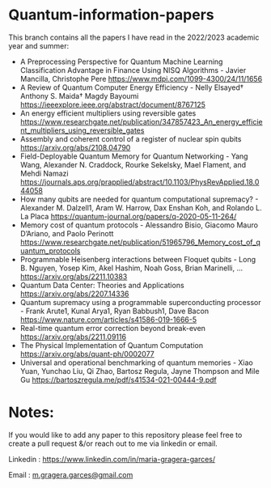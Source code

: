 # Quantum-information-papers
This branch contains all the papers I have read in the 2022/2023 academic year and summer:
- A Preprocessing Perspective for Quantum Machine Learning Classification Advantage in Finance Using NISQ Algorithms - Javier Mancilla, Christophe Pere 
       https://www.mdpi.com/1099-4300/24/11/1656
- A Review of Quantum Computer Energy Efficiency - Nelly Elsayed† Anthony S. Maida† Magdy Bayoumi
       https://ieeexplore.ieee.org/abstract/document/8767125
- An energy efficient multipliers using reversible gates
       https://www.researchgate.net/publication/347857423_An_energy_efficient_multipliers_using_reversible_gates
- Assembly and coherent control of a register of nuclear spin qubits
       https://arxiv.org/abs/2108.04790
- Field-Deployable Quantum Memory for Quantum Networking - Yang Wang, Alexander N. Craddock, Rourke Sekelsky, Mael Flament, and Mehdi Namazi
       https://journals.aps.org/prapplied/abstract/10.1103/PhysRevApplied.18.044058
- How many qubits are needed for quantum computational supremacy? - Alexander M. Dalzell1, Aram W. Harrow, Dax Enshan Koh, and Rolando L. La Placa
       https://quantum-journal.org/papers/q-2020-05-11-264/
- Memory cost of quantum protocols - Alessandro Bisio, Giacomo Mauro D’Ariano, and Paolo Perinott
       https://www.researchgate.net/publication/51965796_Memory_cost_of_quantum_protocols
- Programmable Heisenberg interactions between Floquet qubits - Long B. Nguyen, Yosep Kim, Akel Hashim, Noah Goss, Brian Marinelli, ...
       https://arxiv.org/abs/2211.10383
- Quantum Data Center: Theories and Applications
       https://arxiv.org/abs/2207.14336
- Quantum supremacy using a programmable superconducting processor - Frank Arute1, Kunal Arya1, Ryan Babbush1, Dave Bacon
       https://www.nature.com/articles/s41586-019-1666-5
- Real-time quantum error correction beyond break-even     
       https://arxiv.org/abs/2211.09116
- The Physical Implementation of Quantum Computation
       https://arxiv.org/abs/quant-ph/0002077
- Universal and operational benchmarking of quantum memories - Xiao Yuan, Yunchao Liu, Qi Zhao, Bartosz Regula, Jayne Thompson and Mile Gu
       https://bartoszregula.me/pdf/s41534-021-00444-9.pdf


# Notes:
If you would like to add any paper to this repository please feel free to create a pull request &/or reach out to me via linkedin or email.

Linkedin : https://www.linkedin.com/in/maria-gragera-garces/

Email : m.gragera.garces@gmail.com

